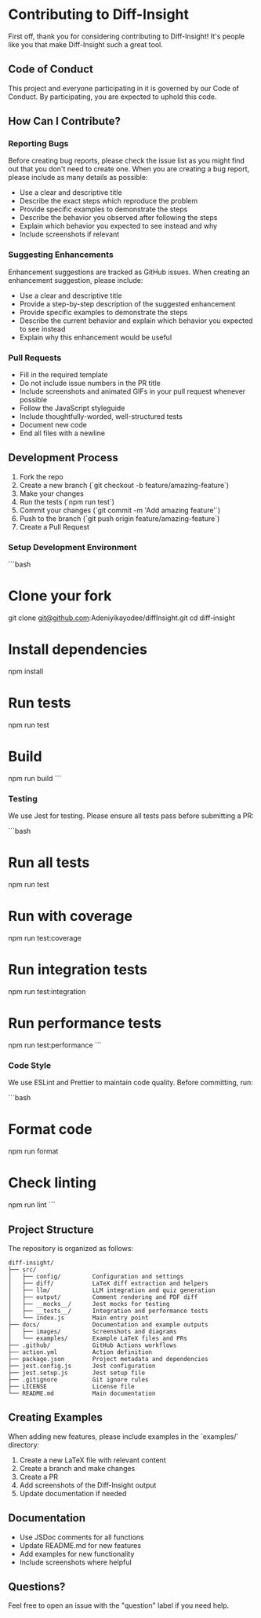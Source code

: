 # Contributing to Diff-Insight

First off, thank you for considering contributing to Diff-Insight! It's people like you that make Diff-Insight such a great tool.

## Code of Conduct

This project and everyone participating in it is governed by our Code of Conduct. By participating, you are expected to uphold this code.

## How Can I Contribute?

### Reporting Bugs

Before creating bug reports, please check the issue list as you might find out that you don't need to create one. When you are creating a bug report, please include as many details as possible:

* Use a clear and descriptive title
* Describe the exact steps which reproduce the problem
* Provide specific examples to demonstrate the steps
* Describe the behavior you observed after following the steps
* Explain which behavior you expected to see instead and why
* Include screenshots if relevant

### Suggesting Enhancements

Enhancement suggestions are tracked as GitHub issues. When creating an enhancement suggestion, please include:

* Use a clear and descriptive title
* Provide a step-by-step description of the suggested enhancement
* Provide specific examples to demonstrate the steps
* Describe the current behavior and explain which behavior you expected to see instead
* Explain why this enhancement would be useful

### Pull Requests

* Fill in the required template
* Do not include issue numbers in the PR title
* Include screenshots and animated GIFs in your pull request whenever possible
* Follow the JavaScript styleguide
* Include thoughtfully-worded, well-structured tests
* Document new code
* End all files with a newline

## Development Process

1. Fork the repo
2. Create a new branch (\`git checkout -b feature/amazing-feature\`)
3. Make your changes
4. Run the tests (\`npm run test\`)
5. Commit your changes (\`git commit -m 'Add amazing feature'\`)
6. Push to the branch (\`git push origin feature/amazing-feature\`)
7. Create a Pull Request

### Setup Development Environment

\`\`\`bash
# Clone your fork
git clone git@github.com:Adeniyikayodee/diffInsight.git
cd diff-insight

# Install dependencies
npm install

# Run tests
npm run test

# Build
npm run build
\`\`\`

### Testing

We use Jest for testing. Please ensure all tests pass before submitting a PR:

\`\`\`bash
# Run all tests
npm run test

# Run with coverage
npm run test:coverage

# Run integration tests
npm run test:integration

# Run performance tests
npm run test:performance
\`\`\`

### Code Style

We use ESLint and Prettier to maintain code quality. Before committing, run:

\`\`\`bash
# Format code
npm run format

# Check linting
npm run lint
\`\`\`

## Project Structure

The repository is organized as follows:

```
diff-insight/
├── src/
│   ├── config/         Configuration and settings
│   ├── diff/           LaTeX diff extraction and helpers
│   ├── llm/            LLM integration and quiz generation
│   ├── output/         Comment rendering and PDF diff
│   ├── __mocks__/      Jest mocks for testing
│   ├── __tests__/      Integration and performance tests
│   └── index.js        Main entry point
├── docs/               Documentation and example outputs
│   ├── images/         Screenshots and diagrams
│   └── examples/       Example LaTeX files and PRs
├── .github/            GitHub Actions workflows
├── action.yml          Action definition
├── package.json        Project metadata and dependencies
├── jest.config.js      Jest configuration
├── jest.setup.js       Jest setup file
├── .gitignore          Git ignore rules
├── LICENSE             License file
└── README.md           Main documentation
```

## Creating Examples

When adding new features, please include examples in the \`examples/\` directory:

1. Create a new LaTeX file with relevant content
2. Create a branch and make changes
3. Create a PR
4. Add screenshots of the Diff-Insight output
5. Update documentation if needed

## Documentation

* Use JSDoc comments for all functions
* Update README.md for new features
* Add examples for new functionality
* Include screenshots where helpful

## Questions?

Feel free to open an issue with the "question" label if you need help.
